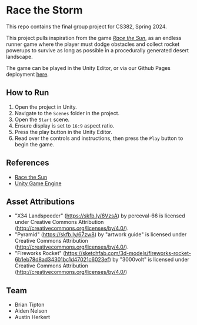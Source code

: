 # Race the Storm 

This repo contains the final group project for CS382, Spring 2024.

This project pulls inspiration from the game [*Race the Sun*](https://store.steampowered.com/app/253030/Race_The_Sun/), as an endless runner game where the player must dodge obstacles and collect rocket powerups to survive as long as possible in a procedurally generated desert landscape.

The game can be played in the Unity Editor, or via our Github Pages deployment [here](https://briantipton1.github.io/RaceTheStorm/).

## How to Run
1. Open the project in Unity.
2. Navigate to the `Scenes` folder in the project.
3. Open the `Start` scene.
4. Ensure display is set to `16:9` aspect ratio.
5. Press the play button in the Unity Editor.
6. Read over the controls and instructions, then press the `Play` button to begin the game.

## References
- [Race the Sun](https://store.steampowered.com/app/253030/Race_The_Sun/)
- [Unity Game Engine](https://unity.com/)

## Asset Attributions
- "X34 Landspeeder" (https://skfb.ly/6VzsA) by perceval-66 is licensed under Creative Commons Attribution (http://creativecommons.org/licenses/by/4.0/).
- "Pyramid" (https://skfb.ly/67zw8) by "artwork guide" is licensed under Creative Commons Attribution (http://creativecommons.org/licenses/by/4.0/).
- "Fireworks Rocket" (https://sketchfab.com/3d-models/fireworks-rocket-6b1eb78d8ad34301bc1d47021c6023ef) by "3000volt" is licensed under Creative Commons Attribution (http://creativecommons.org/licenses/by/4.0/)

## Team
- Brian Tipton
- Aiden Nelson
- Austin Herkert 
